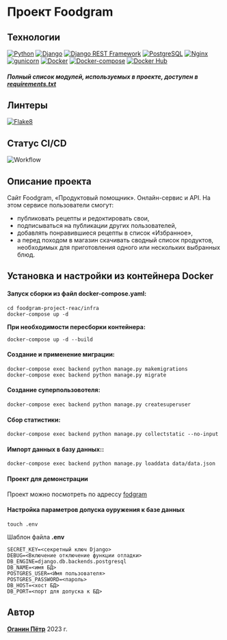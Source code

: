 # Проект Foodgram
## Технологии
[![Python](https://img.shields.io/badge/-Python-464646?style=flat&logo=Python&logoColor=56C0C0&color=gray)](https://www.python.org/) [![Django](https://img.shields.io/badge/-Django-464646?style=flat&logo=Django&logoColor=56C0C0&color=gray)](https://www.djangoproject.com/) [![Django REST Framework](https://img.shields.io/badge/-Django%20REST%20Framework-464646?style=flat&logo=Django%20REST%20Framework&logoColor=56C0C0&color=gray)](https://www.django-rest-framework.org/) [![PostgreSQL](https://img.shields.io/badge/-PostgreSQL-464646?style=flat&logo=PostgreSQL&logoColor=56C0C0&color=gray)](https://www.postgresql.org/) [![Nginx](https://img.shields.io/badge/-NGINX-464646?style=flat&logo=NGINX&logoColor=56C0C0&color=gray)](https://nginx.org/ru/) [![gunicorn](https://img.shields.io/badge/-gunicorn-464646?style=flat&logo=gunicorn&logoColor=56C0C0&color=gray)](https://gunicorn.org/) [![Docker](https://img.shields.io/badge/-Docker-464646?style=flat&logo=Docker&logoColor=56C0C0&color=gray)](https://www.docker.com/) [![Docker-compose](https://img.shields.io/badge/-Docker%20compose-464646?style=flat&logo=Docker&logoColor=56C0C0&color=gray)](https://www.docker.com/) [![Docker Hub](https://img.shields.io/badge/-Docker%20Hub-464646?style=flat&logo=Docker&logoColor=56C0C0&color=gray)](https://www.docker.com/products/docker-hub)
##### Полный список модулей, используемых в проекте, доступен в [requirements.txt](https://github.com/NECROshizo/foodgram-project-react/blob/master/backend/requirements.txt)
## Линтеры
[![Flake8](https://img.shields.io/badge/-flake8-464646?style=flat&logo=flake8&logoColor=56C0C0&color=gray)](https://flake8.pycqa.org/)
## Статус CI/CD
![Workflow](https://github.com/NECROshizo/foodgram-project-react/actions/workflows/foodgram_workflow.yml/badge.svg)

## Описание проекта
Cайт Foodgram, «Продуктовый помощник». Онлайн-сервис и API. На этом сервисе пользователи смогут:
- публиковать рецепты и редоктировать свои,
- подписываться на публикации других пользователей, 
- добавлять понравившиеся рецепты в список «Избранное», 
- а перед походом в магазин скачивать сводный список продуктов, необходимых для приготовления одного или нескольких выбранных блюд.

## Установка и настройки из контейнера Docker
#### Запуск сборки из файл docker-compose.yaml:

```
cd foodgram-project-reac/infra
docker-compose up -d
```
**При необходимости пересборки контейнера:**
```
docker-compose up -d --build
```
#### Создание и применение миграции:
```
docker-compose exec backend python manage.py makemigrations
docker-compose exec backend python manage.py migrate
```
#### Создание суперпользовотеля:
```
docker-compose exec backend python manage.py createsuperuser
```
#### Сбор статистики:
```
docker-compose exec backend python manage.py collectstatic --no-input
```
#### Импорт данных в базу данных::
```
docker-compose exec backend python manage.py loaddata data/data.json
```
#### Проект для демонстрации
Проект можно посмотреть по адрессу [fodgram](http://84.201.176.35)
#### Настройка параметров допуска оуружения к базе данных
```
touch .env
```
Шаблон файла **.env**
```
SECRET_KEY=<секретный ключ Django>
DEBUG=<Включение отключение функции отладки>
DB_ENGINE=django.db.backends.postgresql
DB_NAME=<имя БД>
POSTGRES_USER=<Имя пользователя>
POSTGRES_PASSWORD=<пароль>
DB_HOST=<хост БД>
DB_PORT=<порт для допуска к БД>
```
## Автор
[**Оганин Пётр**](https://github.com/NECROshizo) 
2023 г.
